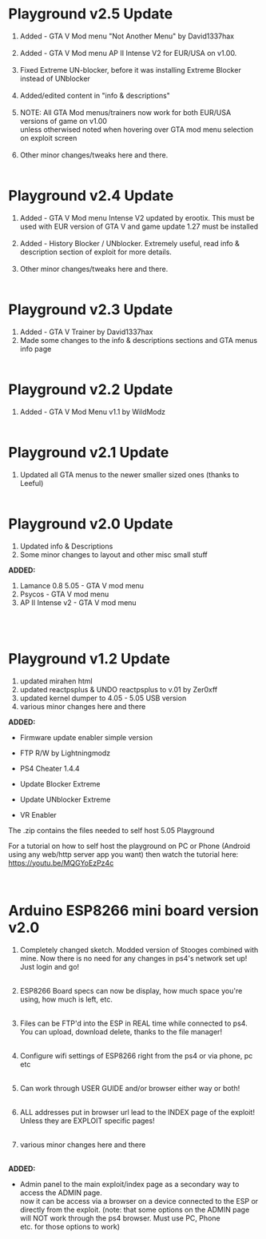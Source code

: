 # Playground v2.5 Update
1. Added - GTA V Mod menu "Not Another Menu" by David1337hax<br><br>
2. Added - GTA V Mod menu AP II Intense V2 for EUR/USA on v1.00.<br><br>
3. Fixed Extreme UN-blocker, before it was installing Extreme Blocker instead of UNblocker<br><br>
4. Added/edited content in "info & descriptions"<br><br>
5. NOTE: All GTA Mod menus/trainers now work for both EUR/USA versions of game on v1.00<br>
 unless otherwised noted when hovering over GTA mod menu selection on exploit screen<br><br>
6. Other minor changes/tweaks here and there.<br><br>


# Playground v2.4 Update
1. Added - GTA V Mod menu Intense V2 updated by erootix. This must be used with EUR version of
GTA V and game update 1.27 must be installed<br><br>
2. Added - History Blocker / UNblocker. Extremely useful, read info & description section
of exploit for more details.<br><br>
3. Other minor changes/tweaks here and there.<br><br>


# Playground v2.3 Update
1. Added - GTA V Trainer by David1337hax <br>
2. Made some changes to the info & descriptions sections and GTA menus info page<br><br>


# Playground v2.2 Update
1. Added - GTA V Mod Menu v1.1 by WildModz<br><br>


# Playground v2.1 Update
1. Updated all GTA menus to the newer smaller sized ones (thanks to Leeful)<br><br>

# Playground v2.0 Update

1. Updated info & Descriptions<br>
2. Some minor changes to layout and other misc small stuff<br>

<b>ADDED:</b><br>
1. Lamance 0.8 5.05 - GTA V mod menu<br>
2. Psycos - GTA V mod menu<br>
3. AP II Intense v2 - GTA V mod menu<br>

<br><br>
# Playground v1.2 Update

1. updated mirahen html<br>
2. updated reactpsplus & UNDO reactpsplus  to v.01 by  Zer0xff<br>
3. updated kernel dumper to 4.05 - 5.05 USB version<br>
4. various minor changes here and there<br>

<b>ADDED:</b><br>
+ Firmware update enabler  simple version

+ FTP R/W by Lightningmodz

+ PS4 Cheater 1.4.4

+ Update Blocker Extreme
+ Update UNblocker Extreme
+ VR Enabler

The .zip contains the files needed to self host 5.05 Playground

For a tutorial on how to self host the playground on PC or Phone (Android
using any web/http server app you want) then watch the tutorial here:
https://youtu.be/MQGYoEzPz4c

<br>

# Arduino ESP8266 mini board version v2.0

1. Completely changed sketch. Modded version of Stooges combined with mine.
Now there is no need for any changes in ps4's network set up! Just login and 
go!<br><br>

2. ESP8266 Board specs can now be display, how much space you're using, how much is left, etc.<br><br>

3. Files can be FTP'd into the ESP in REAL time while connected to ps4. You can upload, download
 delete,  thanks to the file manager!
<br><br>

4. Configure wifi settings of ESP8266 right from the ps4 or via phone, pc etc<br><br>

5. Can work through USER GUIDE and/or browser either way or both!<br><br>

6. ALL addresses put in browser url lead to the INDEX page of the exploit! Unless
they are EXPLOIT specific pages!<br><br>

7. various minor changes here and there<br><br>

<b>ADDED:</b><br>
+ Admin panel to the main exploit/index page as a secondary way to access the ADMIN page.<br>
now it can be access via a browser on a device connected to the ESP or directly from the exploit.
(note: that some options on the ADMIN page will NOT work through the ps4 browser. Must use PC, Phone<br>
etc.  for those options to work)<br><br>
  

